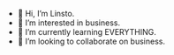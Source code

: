 - 👋 Hi, I’m Linsto.
- 👀 I’m interested in business.
- 🌱 I’m currently learning EVERYTHING.
- 💞️ I’m looking to collaborate on business.

<!---
amlinsto/amlinsto is a ✨ special ✨ repository because its `README.md` (this file) appears on your GitHub profile.
You can click the Preview link to take a look at your changes.
--->
